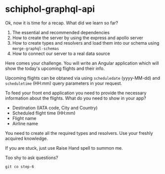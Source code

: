 # schiphol-graphql-api
Ok, now it is time for a recap. What did we learn so far?

1. The essential and recommended dependencies
2. How to create the server by using the express and apollo server
3. How to create types and resolvers and load them into our schema
using `merge-graphql-schemas`
4. How to connect our server to a real data source

Here comes your challenge. You will write an Angular application which
will show the today's upcoming flights and their info.

Upcoming flights can be obtaned via using `scheduledate` (yyyy-MM-dd) and
`scheduletime` (HH:mm) query parameters in your request.

To feed your front end application you need to provide the necessary information
about the flights. What do you need to show in your app?

* Destination (IATA code, City and Country)
* Scheduled flight time (HH:mm)
* Flight name
* Airline name

You need to create all the required types and resolvers. Use 
your freshly acquired knowledge. 

If you are stuck, just use Raise Hand spell to summon me.

Too shy to ask questions? 

`git co step-6` 
